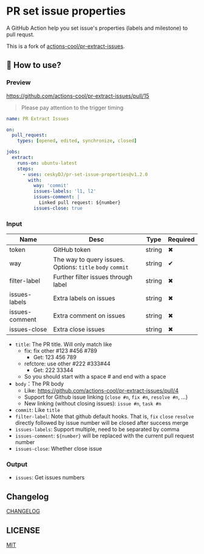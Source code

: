 # PR set issue properties

A GitHub Action help you set issue's properties (labels and milestone) to pull requst.

This is a fork of [actions-cool/pr-extract-issues](https://github.com/actions-cool/pr-extract-issues).

## 🚀 How to use?

### Preview

https://github.com/actions-cool/pr-extract-issues/pull/15

> Please pay attention to the trigger timing

```yml
name: PR Extract Issues

on:
  pull_request:
    types: [opened, edited, synchronize, closed]

jobs:
  extract:
    runs-on: ubuntu-latest
    steps:
      - uses: ceskyDJ/pr-set-issue-properties@v1.2.0
        with:
          way: 'commit'
          issues-labels: 'l1, l2'
          issues-comment: |
            Linked pull request: ${number}
          issues-close: true
```

### Input

| Name | Desc | Type | Required |
| -- | -- | -- | -- |
| token | GitHub token | string | ✖ |
| way | The way to query issues. Options: `title` `body` `commit` | string | ✔ |
| filter-label | Further filter issues through label | string | ✖ |
| issues-labels | Extra labels on issues | string | ✖ |
| issues-comment | Extra comment on issues | string | ✖ |
| issues-close | Extra close issues | string | ✖ |

- `title`: The PR title. Will only match like
  - fix: fix other #123 #456 #789
    - Get: 123 456 789
  - refctore: use other #222 #333#44
    - Get: 222 33344
  - So you should start with a space # and end with a space
- `body`：The PR body
  - Like: https://github.com/actions-cool/pr-extract-issues/pull/4
  - Support for Github issue linking (`close #n`, `fix #n`, `resolve #n`, ...)
  - New linking (without closing issues): `issue #n`, `task #n`
- `commit`: Like `title`
- `filter-label`: Note that github default hooks. That is, `fix` `close` `resolve` directly followed by issue number will be closed after success merge
- `issues-labels`: Support multiple, need to be separated by comma
- `issues-comment`: `${number}` will be replaced with the current pull request number
- `issues-close`: Whether close issue

### Output

- `issues`: Get issues numbers

## Changelog

[CHANGELOG](./CHANGELOG.md)

## LICENSE

[MIT](./LICENSE)
